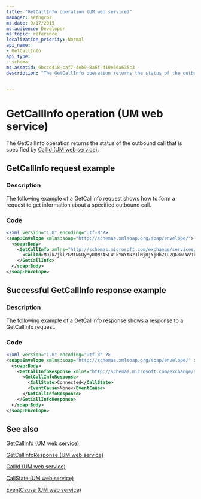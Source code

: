 ```yaml
---
title: "GetCallInfo operation (UM web service)"
manager: sethgros
ms.date: 9/17/2015
ms.audience: Developer
ms.topic: reference
localization_priority: Normal
api_name:
- GetCallInfo
api_type:
- schema
ms.assetid: 6bccd418-caf7-4eb9-8a6f-410e56a635c3
description: "The GetCallInfo operation returns the status of the outbound call that is specified by CallId (UM web service)."
 
 
---
```


# GetCallInfo operation (UM web service)

The GetCallInfo operation returns the status of the outbound call that is specified by [CallId (UM web service)](callid-um-web-service.md).
  
## GetCallInfo request example

### Description

The following example of a GetCallInfo request shows how to form a request to get information about a specified outbound call.
  
### Code

```XML
<?xml version="1.0" encoding="utf-8"?>
<soap:Envelope xmlns:soap="http://schemas.xmlsoap.org/soap/envelope/">
  <soap:Body>
    <GetCallInfo xmlns="http://schemas.microsoft.com/exchange/services/2006/messages">
      <CallId>MDlkZjllZGMtNGUyMy00NzA5LWJkYWYtN2JlMjBjYjBhZTU2QGRmLWV1bS0wMS5leGNoYW5nZS5jb3JwLm1pY3Jvc29mdC5jb20=</CallId>
    </GetCallInfo>
  </soap:Body>
</soap:Envelope>
```

## Successful GetCallInfo response example

### Description

The following example of a GetCallInfo response shows a response to a GetCallInfo request.
  
### Code

```XML
<?xml version="1.0" encoding="utf-8" ?> 
<soap:Envelope xmlns:soap="http://schemas.xmlsoap.org/soap/envelope/" xmlns:xsi="http://www.w3.org/2001/XMLSchema-instance" xmlns:xsd="http://www.w3.org/2001/XMLSchema">
  <soap:Body>
    <GetCallInfoResponse xmlns="http://schemas.microsoft.com/exchange/services/2006/messages">
      <GetCallInfoResponse>
        <CallState>Connected</CallState> 
        <EventCause>None</EventCause> 
      </GetCallInfoResponse>
    </GetCallInfoResponse>
  </soap:Body>
</soap:Envelope>
```

## See also



[GetCallInfo (UM web service)](getcallinfo-um-web-service.md)
  
[GetCallInfoResponse (UM web service)](getcallinforesponse-um-web-service.md)
  
[CallId (UM web service)](callid-um-web-service.md)
  
[CallState (UM web service)](callstate-um-web-service.md)
  
[EventCause (UM web service)](eventcause-um-web-service.md)

